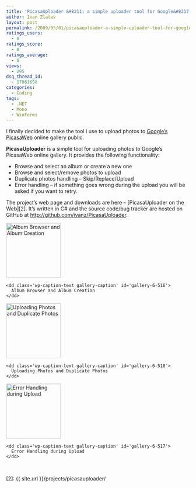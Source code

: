 ```yaml
---
title: 'PicasaUploader &#8211; a simple uploader tool for Google&#8217;s PicasaWeb'
author: Ivan Zlatev
layout: post
permalink: /2009/05/01/picasauploader-a-simple-uploader-tool-for-googles-picasaweb/
ratings_users:
  - 0
ratings_score:
  - 0
ratings_average:
  - 0
views:
  - 295
dsq_thread_id:
  - 17061698
categories:
  - Coding
tags:
  - .NET
  - Mono
  - WinForms
---
```

I finally decided to make the tool I use to upload photos to [Google&#8217;s PicasaWeb][1] online gallery public.

**PicasaUploader** is a simple tool for uploading photos to Google&#8217;s PicasaWeb online gallery. It provides the following functionality:

  * Browse and select an album or create a new one
  * Browse and select/remove photos to upload
  * Duplicate photos handling &#8211; Skip/Replace/Upload
  * Error handling &#8211; if something goes wrong during the upload you will be asked if you want to retry.

The project&#8217;s web page and downloads are here &#8211; [PicasaUploader on the Web][2]. It&#8217;s written in C# and the source code/bug tracker are hosted on GitHub at <http://github.com/ivanz/PicasaUploader>.

<div id='gallery-6' class='gallery galleryid-515 gallery-columns-3 gallery-size-thumbnail'>
  <dl class='gallery-item'>
    <dt class='gallery-icon landscape'>
      <a href='{{ site.url }}/wp-content/uploads/2009/05/albums-screenshot.png'><img width="150" height="150" src="{{ site.url }}/wp-content/uploads/2009/05/albums-screenshot-150x150.png" class="attachment-thumbnail" alt="Album Browser and Album Creation" aria-describedby="gallery-6-516" /></a>
    </dt>
    
    <dd class='wp-caption-text gallery-caption' id='gallery-6-516'>
      Album Browser and Album Creation
    </dd>
  </dl>
  
  <dl class='gallery-item'>
    <dt class='gallery-icon landscape'>
      <a href='{{ site.url }}/wp-content/uploads/2009/05/photos-screenshot.png'><img width="150" height="150" src="{{ site.url }}/wp-content/uploads/2009/05/photos-screenshot-150x150.png" class="attachment-thumbnail" alt="Uploading Photos and Duplicate Photos" aria-describedby="gallery-6-518" /></a>
    </dt>
    
    <dd class='wp-caption-text gallery-caption' id='gallery-6-518'>
      Uploading Photos and Duplicate Photos
    </dd>
  </dl>
  
  <dl class='gallery-item'>
    <dt class='gallery-icon portrait'>
      <a href='{{ site.url }}/wp-content/uploads/2009/05/error-handling-screenshot.png'><img width="150" height="150" src="{{ site.url }}/wp-content/uploads/2009/05/error-handling-screenshot-150x150.png" class="attachment-thumbnail" alt="Error Handling during Upload" aria-describedby="gallery-6-517" /></a>
    </dt>
    
    <dd class='wp-caption-text gallery-caption' id='gallery-6-517'>
      Error Handling during Upload
    </dd>
  </dl>
  
  <br style="clear: both" />
</div>

 [1]: http://picasaweb.google.com
 [2]: {{ site.url }}/projects/picasauploader/
